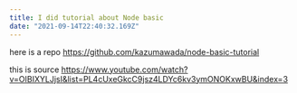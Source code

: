 ```yaml
---
title: I did tutorial about Node basic
date: "2021-09-14T22:40:32.169Z"
---
```


here is a repo
https://github.com/kazumawada/node-basic-tutorial

this is source
https://www.youtube.com/watch?v=OIBIXYLJjsI&list=PL4cUxeGkcC9jsz4LDYc6kv3ymONOKxwBU&index=3